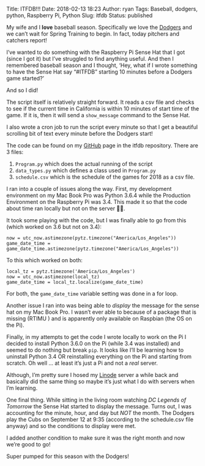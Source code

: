 Title: ITFDB!!!
Date: 2018-02-13 18:23
Author: ryan
Tags: Baseball, dodgers, python, Raspberry Pi, Python
Slug: itfdb
Status: published

My wife and I **love** baseball season. Specifically we love the [Dodgers](https://www.mlb.com/dodgers "Go Dodgers!!!") and we can’t wait for Spring Training to begin. In fact, today pitchers and catchers report!

I’ve wanted to do something with the Raspberry Pi Sense Hat that I got (since I got it) but I’ve struggled to find anything useful. And then I remembered baseball season and I thought, ‘Hey, what if I wrote something to have the Sense Hat say “\#ITFDB” starting 10 minutes before a Dodgers game started?’

And so I did!

The script itself is relatively straight forward. It reads a csv file and checks to see if the current time in California is within 10 minutes of start time of the game. If it is, then it will send a `show_message` command to the Sense Hat.

I also wrote a cron job to run the script every minute so that I get a beautiful scrolling bit of text every minute before the Dodgers start!

The code can be found on my [GitHub](https://github.com/ryancheley/itfdb "Git Hub") page in the itfdb repository. There are 3 files:

1.  `Program.py` which does the actual running of the script
2.  `data_types.py` which defines a class used in `Program.py`
3.  `schedule.csv` which is the schedule of the games for 2018 as a csv file.

I ran into a couple of issues along the way. First, my development environment on my Mac Book Pro was Python 3.6.4 while the Production Environment on the Raspberry Pi was 3.4. This made it so that the code about time ran locally but not on the server 🤦‍♂️.

It took some playing with the code, but I was finally able to go from this (which worked on 3.6 but not on 3.4):

    now = utc_now.astimezone(pytz.timezone("America/Los_Angeles"))
    game_date_time = game_date_time.astimezone(pytz.timezone("America/Los_Angeles"))

To this which worked on both:

    local_tz = pytz.timezone('America/Los_Angeles')
    now = utc_now.astimezone(local_tz)
    game_date_time = local_tz.localize(game_date_time)

For both, the `game_date_time` variable setting was done in a for loop.

Another issue I ran into was being able to *display* the message for the sense hat on my Mac Book Pro. I wasn’t ever able to because of a package that is missing (RTIMU ) and is apparently only available on Raspbian (the OS on the Pi).

Finally, in my attempts to get the code I wrote locally to work on the Pi I decided to install Python 3.6.0 on the Pi (while 3.4 was installed) and seemed to do nothing but break `pip`. It looks like I’ll be learning how to uninstall Python 3.4 OR reinstalling everything on the Pi and starting from scratch. Oh well … at least it’s just a Pi and not a *real* server.

Although, I’m pretty sure I hosed my [Linode](https://www.linode.com) server a while back and basically did the same thing so maybe it’s just what I do with servers when I’m learning.

One final thing. While sitting in the living room watching *DC Legends of Tomorrow* the Sense Hat started to display the message. Turns out, I was accounting for the minute, hour, and day but *NOT* the month. The Dodgers play the Cubs on September 12 at 9:35 (according to the schedule.csv file anyway) and so the conditions to display were met.

I added another condition to make sure it was the right month and now we’re good to go!

Super pumped for this season with the Dodgers!
